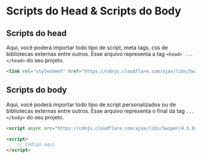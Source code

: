 # Scripts do Head & Scripts do Body

## Scripts do head
Aqui, você poderá importar todo tipo de script, meta tags, css de bibliotecas externas entre outros.
Esse arquivo representa a tag `<head> ... </head>` do seu projeto.

```html
<link rel="stylesheet" href="https://cdnjs.cloudflare.com/ajax/libs/Swiper/4.5.0/css/swiper.min.css" />
```

## Scripts do body
Aqui, você poderá importar todo tipo de script personalizados ou de bibliotecas externas entre outros.
Esse arquivo representa o final da tag `... </body>` do seu projeto.

```html
<script async src="https://cdnjs.cloudflare.com/ajax/libs/Swiper/4.5.0/js/swiper.min.js"></script>

<script> 
    // Código aqui
</script>
```